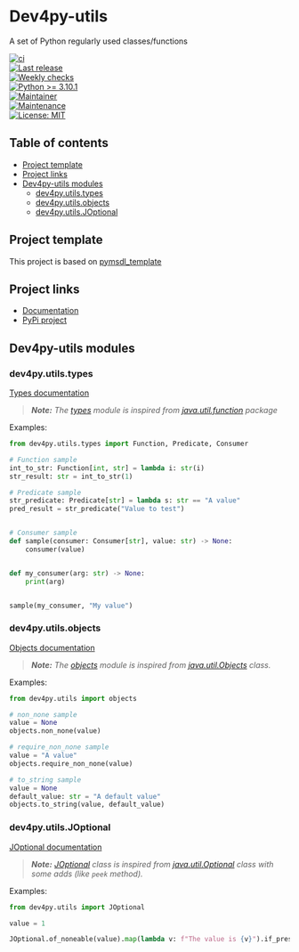 # Dev4py-utils

A set of Python regularly used classes/functions

[![ci](https://github.com/dev4py/dev4py-utils/actions/workflows/ci.yml/badge.svg?event=push&branch=main)](https://github.com/dev4py/dev4py-utils/actions/workflows/ci.yml) <br/>
[![Last release](https://github.com/dev4py/dev4py-utils/actions/workflows/on_release.yml/badge.svg)](https://github.com/dev4py/dev4py-utils/actions/workflows/on_release.yml) <br/>
[![Weekly checks](https://github.com/dev4py/dev4py-utils/actions/workflows/weekly_checks.yml/badge.svg?branch=main)](https://github.com/dev4py/dev4py-utils/actions/workflows/weekly_checks.yml) <br/>
[![Python >= 3.10.1](https://img.shields.io/badge/Python->=3.10.1-informational.svg?style=plastic&logo=python&logoColor=yellow)](https://www.python.org/) <br/>
[![Maintainer](https://img.shields.io/badge/maintainer-St4rG00se-informational?style=plastic&logo=superuser)](https://github.com/St4rG00se) <br/>
[![Maintenance](https://img.shields.io/badge/Maintained%3F-yes-green.svg?style=plastic&logo=github)](https://GitHub.com/Naereen/StrapDown.js/graphs/commit-activity) <br/>
[![License: MIT](https://img.shields.io/badge/License-MIT-yellow.svg?style=plastic&logo=github)](https://opensource.org/licenses/MIT)

## Table of contents

- [Project template](#project-template)
- [Project links](#project-links)
- [Dev4py-utils modules](#dev4py-utils-modules)
  * [dev4py.utils.types](#dev4pyutilstypes)
  * [dev4py.utils.objects](#dev4pyutilsobjects)
  * [dev4py.utils.JOptional](#dev4pyutilsjoptional)

## Project template

This project is based on [pymsdl_template](https://github.com/dev4py/pymsdl_template)

## Project links

* [Documentation](https://htmlpreview.github.io/?https://github.com/dev4py/dev4py-utils/blob/main/docs/dev4py/utils.html)
* [PyPi project](https://pypi.org/project/dev4py-utils/)

## Dev4py-utils modules

### dev4py.utils.types

[Types documentation](https://htmlpreview.github.io/?https://github.com/dev4py/dev4py-utils/blob/main/docs/dev4py/utils/types.html)

> ***Note:** The [types](src/main/python/dev4py/utils/types.py) module is inspired from
> [java.util.function](https://docs.oracle.com/en/java/javase/17/docs/api//java.base/java/util/function/package-summary.html)
> package*

Examples:

```python
from dev4py.utils.types import Function, Predicate, Consumer

# Function sample
int_to_str: Function[int, str] = lambda i: str(i)
str_result: str = int_to_str(1)

# Predicate sample
str_predicate: Predicate[str] = lambda s: str == "A value"
pred_result = str_predicate("Value to test")


# Consumer sample
def sample(consumer: Consumer[str], value: str) -> None:
    consumer(value)


def my_consumer(arg: str) -> None:
    print(arg)


sample(my_consumer, "My value")
```

### dev4py.utils.objects

[Objects documentation](https://htmlpreview.github.io/?https://github.com/dev4py/dev4py-utils/blob/main/docs/dev4py/utils/objects.html)

> ***Note:** The [objects](src/main/python/dev4py/utils/objects.py) module is inspired from
> [java.util.Objects](https://docs.oracle.com/en/java/javase/17/docs/api//java.base/java/util/Objects.html)
> class.*

Examples:

```python
from dev4py.utils import objects

# non_none sample
value = None
objects.non_none(value)

# require_non_none sample
value = "A value"
objects.require_non_none(value)

# to_string sample
value = None
default_value: str = "A default value"
objects.to_string(value, default_value)
```

### dev4py.utils.JOptional

[JOptional documentation](https://htmlpreview.github.io/?https://github.com/dev4py/dev4py-utils/blob/main/docs/dev4py/utils/JOptional.html)

> ***Note:** [JOptional](src/main/python/dev4py/utils/JOptional.py) class is inspired from
> [java.util.Optional](https://docs.oracle.com/en/java/javase/17/docs/api//java.base/java/util/Optional.html)
> class with some adds (like `peek` method).*

Examples:

```python
from dev4py.utils import JOptional

value = 1

JOptional.of_noneable(value).map(lambda v: f"The value is {v}").if_present(print)
```
